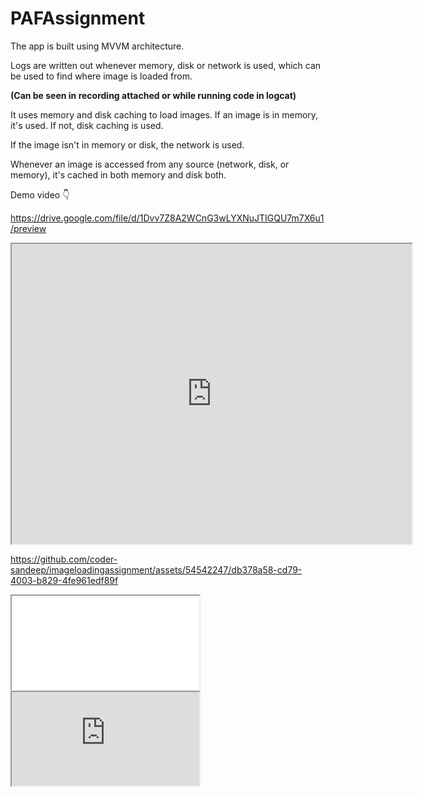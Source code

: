 # PAFAssignment
The app is built using MVVM architecture. 

Logs are written out whenever memory, disk or network is used, which can be used to find where image is loaded from.

**(Can be seen in recording attached or while running code in logcat)**

It uses memory and disk caching to load images. If an image is in memory, it's used. If not, disk caching is used. 

If the image isn't in memory or disk, the network is used.

Whenever an image is accessed from any source (network, disk, or memory), it's cached in both memory and disk both.

Demo video 👇

https://drive.google.com/file/d/1Dvv7Z8A2WCnG3wLYXNuJTIGQU7m7X6u1/preview

<iframe src="https://drive.google.com/file/d/1Dvv7Z8A2WCnG3wLYXNuJTIGQU7m7X6u1/preview" width="640" height="480" allow="autoplay"></iframe>

https://github.com/coder-sandeep/imageloadingassignment/assets/54542247/db378a58-cd79-4003-b829-4fe961edf89f

<!DOCTYPE html>
<html>
<body>
  
  <iframe src="url video in google drive/preview" ></iframe>
  
  <!--aloow full screen add tag -->
  
<iframe allowfullscreen="allowfullscreen" src="https://drive.google.com/file/d/1Dvv7Z8A2WCnG3wLYXNuJTIGQU7m7X6u1/preview" ></iframe>

</body>
</html>


